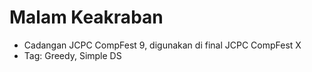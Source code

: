 # Malam Keakraban

- Cadangan JCPC CompFest 9, digunakan di final JCPC CompFest X
- Tag: Greedy, Simple DS
